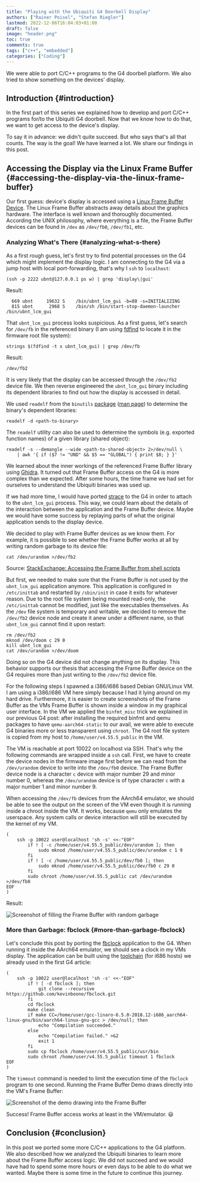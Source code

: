 ```yaml
---
title: "Playing with the Ubiquiti G4 Doorbell Display"
authors: ["Rainer Poisel", "Stefan Riegler"]
lastmod: 2022-12-06T16:04:03+01:00
draft: false
image: "header.png"
toc: true
comments: true
tags: ["c++", "embedded"]
categories: ["Coding"]
---
```


We were able to port C/C++ programs to the G4 doorbell platform. We also tried to show something on the devices' display.

<!--more-->


## Introduction {#introduction}

In the first part of this series we explained how to develop and port C/C++ programs for/to the Ubiquiti G4 doorbell. Now that we know how to do that, we want to get access to the device's display.

To say it in advance: we didn't quite succeed. But who says that's all that counts. The way is the goal! We have learned a lot. We share our findings in this post.


## Accessing the Display via the Linux Frame Buffer {#accessing-the-display-via-the-linux-frame-buffer}

Our first guess: device's display is accessed using a [Linux Frame Buffer Device](https://www.kernel.org/doc/html/latest/fb/framebuffer.html). The Linux Frame Buffer abstracts away details about the graphics hardware. The interface is well known and thoroughly documented. According the UNIX philosophy, where everything is a file, the Frame Buffer devices can be found in `/dev` as `/dev/fb0`, `/dev/fb1`, etc.


### Analyzing What's There {#analyzing-what-s-there}

As a first rough guess, let's first try to find potential processes on the G4 which might implement the display logic. I am connecting to the G4 via a jump host with local port-forwarding, that's why I `ssh` to `localhost`:

```shell
(ssh -p 2222 ubnt@127.0.0.1 ps w) | grep 'display\|gui'
```

Result:

```shell
  669 ubnt     19632 S    /bin/ubnt_lcm_gui -b=80 -s=INITIALIZING
  815 ubnt      2968 S    /bin/sh /bin/start-stop-daemon-launcher /bin/ubnt_lcm_gui
```

That `ubnt_lcm_gui` process looks suspicious. As a first guess, let's search for `/dev/fb` in the referenced binary (I am using [fdfind](https://github.com/sharkdp/fd) to locate it in the firmware root file system):

```shell
strings $(fdfind -t x ubnt_lcm_gui) | grep /dev/fb
```

Result:

```shell
/dev/fb2
```

It is very likely that the display can be accessed through the `/dev/fb2` device file. We then reverse engineered the `ubnt_lcm_gui` binary including its dependent libraries to find out how the display is accessed in detail.

We used `readelf` from the `binutils` [package](https://packages.debian.org/sid/binutils) ([man page](https://www.man7.org/linux/man-pages/man1/readelf.1.html)) to determine the binary's dependent libraries:

```shell
readelf -d <path-to-binary>
```

The `readelf` utility can also be used to determine the symbols (e.g. exported function names) of a given library (shared object):

```shell
readelf -s --demangle --wide <path-to-shared-object> 2>/dev/null \
	| awk '{ if ($7 != "UND" && $5 == "GLOBAL") { print $8; } }'
```

We learned about the inner workings of the referenced Frame Buffer library using [Ghidra](https://ghidra-sre.org/). It turned out that Frame Buffer access on the G4 is more complex than we expected. After some hours, the time frame we had set for ourselves to understand the Ubiquiti binaries was used up.

If we had more time, I would have ported [strace](https://github.com/strace/strace) to the G4 in order to attach to the `ubnt_lcm_gui` process. This way, we could learn about the details of the interaction between the application and the Frame Buffer device. Maybe we would have some success by replaying parts of what the original application sends to the display device.

We decided to play with Frame Buffer devices as we know them. For example, it is possible to see whether the Frame Buffer works at all by writing random garbage to its device file:

```shell
cat /dev/urandom >/dev/fb2
```

Source: [StackExchange: Accessing the Frame Buffer from shell scripts](https://unix.stackexchange.com/a/192811/111082)

But first, we needed to make sure that the Frame Buffer is not used by the `ubnt_lcm_gui` application anymore. This application is configured in `/etc/inittab` and restarted by `/sbin/init` in case it exits for whatever reason. Due to the root file system being mounted read-only, the `/etc/inittab` cannot be modified, just like the executables themselves. As the `/dev` file system is temporary and writable, we decided to remove the `/dev/fb2` device node and create it anew under a different name, so that `ubnt_lcm_gui` cannot find it upon restart:

```shell
rm /dev/fb2
mknod /dev/doom c 29 0
kill ubnt_lcm_gui
cat /dev/urandom >/dev/doom
```

Doing so on the G4 device did not change anything on its display. This behavior supports our thesis that accessing the Frame Buffer device on the G4 requires more than just writing to the `/dev/fb2` device file.

For the following steps I spawned a i386/i686 based Debian GNU/Linux VM. I am using a i386/i686 VM here simply because I had it lying around on my hard drive. Furthermore, it is easier to create screenshots of the Frame Buffer as the VMs Frame Buffer is shown inside a window in my graphical user interface. In the VM we applied the `binfmt_misc` trick we explained in our previous G4 post: after installing the required binfmt and qemu packages to have  `qemu-aarch64-static` to our avail, we were able to execute G4 binaries more or less transparent using `chroot`. The G4 root file system is copied from my host to `/home/user/v4.55.5_public` in the VM.

The VM is reachable at port 10022 on localhost via SSH. That's why the following commands are wrapped inside a `ssh` call. First, we have to create the device nodes in the firmware image first before we can read from the `/dev/urandom` device to write into the `/dev/fb0` device. The Frame Buffer device node is a character `c` device with major number 29 and minor number 0, whereas the `/dev/urandom` device is of type character `c` with a major number 1 and minor number 9.

When accessing the `/dev/fb` devices from the AArch64 emulator, we should be able to see the output on the screen of the VM even though it is running inside a chroot inside the VM. It works, because `qemu` only emulates the userspace. Any system calls or device interaction will still be executed by the kernel of my VM.

```shell
(
	ssh -p 10022 user@localhost 'sh -s' <<-"EOF"
		if ! [ -c /home/user/v4.55.5_public/dev/urandom ]; then
			sudo mknod /home/user/v4.55.5_public/dev/urandom c 1 9
		fi
		if ! [ -c /home/user/v4.55.5_public/dev/fb0 ]; then
			sudo mknod /home/user/v4.55.5_public/dev/fb0 c 29 0
		fi
		sudo chroot /home/user/v4.55.5_public cat /dev/urandom >/dev/fb0
EOF
)
```

Result:

![Screenshot of filling the Frame Buffer with random garbage](./fbrandom.png)


### More than Garbage: fbclock {#more-than-garbage-fbclock}

Let's conclude this post by porting the [fbclock](https://github.com/kevinboone/fbclock.git) application to the G4. When running it inside the AArch64 emulator, we should see a clock in my VMs display. The application can be built using the [toolchain](https://releases.linaro.org/components/toolchain/binaries/6.5-2018.12/aarch64-linux-gnu/) (for i686 hosts) we already used in the first G4 article:

```shell
(
	ssh -p 10022 user@localhost 'sh -s' <<-"EOF"
		if ! [ -d fbclock ]; then
			git clone --recursive https://github.com/kevinboone/fbclock.git
		fi
		cd fbclock
		make clean
		if make CC=/home/user/gcc-linaro-6.5.0-2018.12-i686_aarch64-linux-gnu/bin/aarch64-linux-gnu-gcc > /dev/null; then
			echo "Compilation succeeded."
		else
			echo "Compilation failed." >&2
			exit 1
		fi
		sudo cp fbclock /home/user/v4.55.5_public/usr/bin
		sudo chroot /home/user/v4.55.5_public timeout 1 fbclock
EOF
)
```

The `timeout` command is needed to limit the execution time of the `fbclock` program to one second. Running the Frame Buffer Demo draws directly into the VM's Frame Buffer:

![Screenshot of the demo drawing into the Frame Buffer](./fbclock.png)

Success! Frame Buffer access works at least in the VM/emulator. 😃


## Conclusion {#conclusion}

In this post we ported some more C/C++ applications to the G4 platform. We also described how we analyzed the Ubiquiti binaries to learn more about the Frame Buffer access logic. We did not succeed and we would have had to spend some more hours or even days to be able to do what we wanted. Maybe there is some time in the future to continue this journey.
